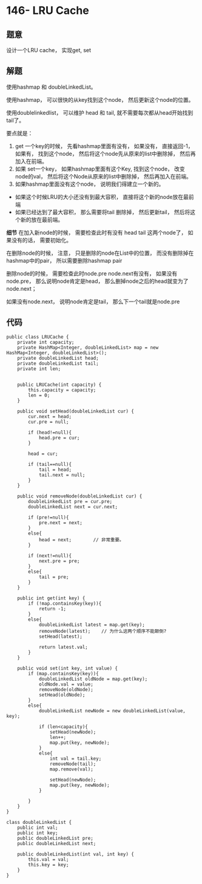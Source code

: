 # 146- LRU Cache

## 题意
设计一个LRU cache， 实现get, set

## 解题
使用hashmap 和 doubleLinkedList。

使用hashmap， 可以很快的从key找到这个node， 然后更新这个node的位置。

使用doublelinkedlist， 可以维护 head 和 tail, 就不需要每次都从head开始找到tail了。

要点就是：

1. get 一个key的时候， 先看hashmap里面有没有， 如果没有， 直接返回-1， 如果有， 找到这个node， 然后将这个node先从原来的list中删除掉， 然后再加入在前端。
2. 如果 set一个key， 如果hashmap里面有这个Key, 找到这个node， 改变node的val， 然后将这个Node从原来的list中删除掉， 然后再加入在前端。
3. 如果hashmap里面没有这个node， 说明我们得建立一个新的。

* 如果这个时候LRU的大小还没有到最大容积， 直接将这个新的node放在最前端
* 如果已经达到了最大容积， 那么需要将tail 删除掉， 然后更新tail， 然后将这个新的放在最前端。


**细节**
在加入新node的时候， 需要检查此时有没有 head tail 这两个node了， 如果没有的话， 需要初始化。

在删除node的时候， 注意， 只是删除的node在List中的位置， 而没有删除掉在hashmap中的pair， 所以需要删除hashmap pair

删除node的时候， 需要检查此时node.pre node.next有没有， 如果没有node.pre， 那么说明node肯定是head， 那么删掉node之后的head就变为了node.next；

如果没有node.next， 说明node肯定是tail， 那么下一个tail就是node.pre

## 代码
```
public class LRUCache {
    private int capacity;
    private HashMap<Integer, doubleLinkedList> map = new HashMap<Integer, doubleLinkedList>();
    private doubleLinkedList head;
    private doubleLinkedList tail;
    private int len;
    
    
    public LRUCache(int capacity) {
        this.capacity = capacity;
        len = 0;
    }
    
    public void setHead(doubleLinkedList cur) {
        cur.next = head;
        cur.pre = null;
        
        if (head!=null){
            head.pre = cur;
        }
        
        head = cur;
        
        if (tail==null){
            tail = head;
            tail.next = null;
        }
    }
    
    public void removeNode(doubleLinkedList cur) {
        doubleLinkedList pre = cur.pre;
        doubleLinkedList next = cur.next;
        
        if (pre!=null){
            pre.next = next;
        }
        else{
            head = next;        // 非常重要。
        }
        
        if (next!=null){
            next.pre = pre;
        }
        else{
            tail = pre;
        }
    }
    
    public int get(int key) {
        if (!map.containsKey(key)){
            return -1;
        }
        else{
            doubleLinkedList latest = map.get(key);
            removeNode(latest);    // 为什么这两个顺序不能颠倒?
            setHead(latest);
            
            return latest.val;
        }
    }
    
    public void set(int key, int value) {
        if (map.containsKey(key)){
            doubleLinkedList oldNode = map.get(key);
            oldNode.val = value;
            removeNode(oldNode);
            setHead(oldNode);
        }
        else{
            doubleLinkedList newNode = new doubleLinkedList(value, key);
            
            if (len<capacity){
                setHead(newNode);
                len++;
                map.put(key, newNode);
            }
            else{
                int val = tail.key;
                removeNode(tail);
                map.remove(val);
                
                setHead(newNode);
                map.put(key, newNode);
            }
            
        }
    }
}

class doubleLinkedList {
    public int val;
    public int key;
    public doubleLinkedList pre;
    public doubleLinkedList next;
    
    public doubleLinkedList(int val, int key) {
        this.val = val;
        this.key = key;
    }
}
```

